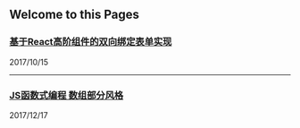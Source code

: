 ## Welcome to this Pages

### [基于React高阶组件的双向绑定表单实现](https://yjy5264.github.io/blogs/form)
2017/10/15

---

### [JS函数式编程 数组部分风格](https://yjy5264.github.io/blogs/FP)
2017/12/17